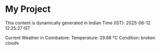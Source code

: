 # My Project

This content is dynamically generated in Indian Time (IST): 2025-06-12 12:25:27 IST


Current Weather in Coimbatore:
Temperature: 29.88 °C
Condition: broken clouds
